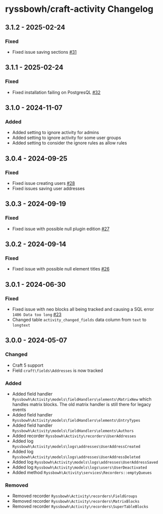 # ryssbowh/craft-activity Changelog

## 3.1.2 - 2025-02-24

### Fixed

- Fixed issue saving sections [#31](https://github.com/ryssbowh/craft-activity/issues/31)

## 3.1.1 - 2025-02-24

### Fixed

- Fixed installation failing on PostgresQL [#32](https://github.com/ryssbowh/craft-activity/issues/32)

## 3.1.0 - 2024-11-07

### Added

- Added setting to ignore activity for admins
- Added setting to ignore activity for some user groups
- Added setting to consider the ignore rules as allow rules

## 3.0.4 - 2024-09-25

### Fixed

- Fixed issue creating users [#28](https://github.com/ryssbowh/craft-activity/issues/28)
- Fixed issues saving user addresses

## 3.0.3 - 2024-09-19

### Fixed

- Fixed issue with possible null plugin edition [#27](https://github.com/ryssbowh/craft-activity/issues/27)

## 3.0.2 - 2024-09-14

### Fixed

- Fixed issue with possible null element titles [#26](https://github.com/ryssbowh/craft-activity/issues/26)

## 3.0.1 - 2024-06-30

### Fixed

- Fixed issue with neo blocks all being tracked and causing a SQL error `1406 Data too long` [#23](https://github.com/ryssbowh/craft-activity/issues/23)
- Changed table `activity_changed_fields` data column from `text` to `longtext`

## 3.0.0 - 2024-05-07

### Changed

- Craft 5 support
- Field `craft\fields\Addresses` is now tracked

### Added

- Added field handler `Ryssbowh\Activity\models\fieldHandlers\elements\MatrixNew` which handles matrix blocks. The old matrix handler is still there for legacy events
- Added field handler `Ryssbowh\Activity\models\fieldHandlers\elements\EntryTypes`
- Added field handler `Ryssbowh\Activity\models\fieldHandlers\elements\Authors`
- Added recorder `Ryssbowh\Activity\recorders\UserAddresses`
- Added log `Ryssbowh\Activity\models\logs\addresses\UserAddressCreated`
- Added log `Ryssbowh\Activity\models\logs\addresses\UserAddressDeleted`
- Added log `Ryssbowh\Activity\models\logs\addresses\UserAddressSaved`
- Added log `Ryssbowh\Activity\models\logs\users\UserDeactivated`
- Added method `Ryssbowh\Activity\services\Recorders::emptyQueues`

### Removed

- Removed recorder `Ryssbowh\Activity\recorders\FieldGroups`
- Removed recorder `Ryssbowh\Activity\recorders\MatrixBlocks`
- Removed recorder `Ryssbowh\Activity\recorders\SuperTableBlocks`
